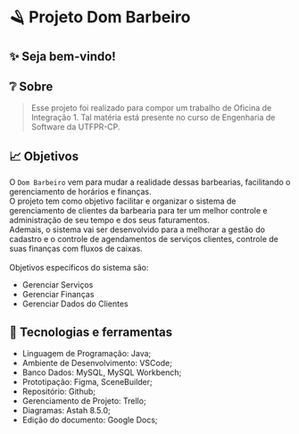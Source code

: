 <h1>
  <p>🪒 Projeto Dom Barbeiro</p>
</h1>

## ✨ Seja bem-vindo!
## ❔ Sobre

> Esse projeto foi realizado para compor um trabalho de Oficina de Integração 1. Tal matéria está presente no curso de Engenharia de Software da UTFPR-CP.

## 📈 Objetivos

O `Dom Barbeiro` vem para mudar a realidade dessas barbearias, facilitando o gerenciamento de horários e finanças.<br>
O projeto tem como objetivo facilitar e organizar  o sistema de gerenciamento de clientes da barbearia para ter um melhor controle e administração de seu tempo e dos seus faturamentos.<br>
Ademais, o sistema vai ser desenvolvido para a melhorar a gestão do cadastro e o controle de agendamentos de serviços clientes, controle de suas finanças com  fluxos de caixas.<br><br>
Objetivos específicos do sistema são: 
- Gerenciar Serviços 
- Gerenciar Finanças 
- Gerenciar Dados do Clientes

## 🔨 Tecnologias e ferramentas

- Linguagem de Programação: Java; 
- Ambiente de Desenvolvimento: VSCode; 
- Banco Dados: MySQL, MySQL Workbench; 
- Prototipação: Figma, SceneBuilder; 
- Repositório: Github;
- Gerenciamento de Projeto: Trello; 
- Diagramas: Astah 8.5.0; 
- Edição do documento: Google Docs;
